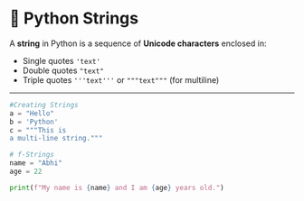 # 🧵 Python Strings

A **string** in Python is a sequence of **Unicode characters** enclosed 
in:
- Single quotes `'text'`
- Double quotes `"text"`
- Triple quotes `'''text'''` or `"""text"""` (for multiline)

---



```python
#Creating Strings
a = "Hello"
b = 'Python'
c = """This is
a multi-line string."""

# f-Strings
name = "Abhi"
age = 22

print(f"My name is {name} and I am {age} years old.")

